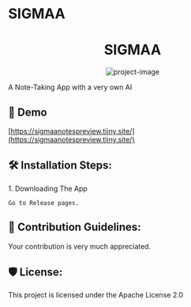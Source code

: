 # SIGMAA
<h1 align="center" id="title">SIGMAA</h1>

<p align="center"><img src="https://socialify.git.ci/ShinGTM/SIGMAA/image?description=1&amp;font=Source+Code+Pro&amp;forks=1&amp;issues=1&amp;language=1&amp;name=1&amp;owner=1&amp;pattern=Circuit+Board&amp;pulls=1&amp;stargazers=1&amp;theme=Dark" alt="project-image"></p>

<p id="description">A Note-Taking App with a very own AI</p>

<h2>🚀 Demo</h2>

[https://sigmaanotespreview.tiiny.site/](https://sigmaanotespreview.tiiny.site/)

<h2>🛠️ Installation Steps:</h2>

<p>1. Downloading The App</p>

```
Go to Release pages.
```

<h2>🍰 Contribution Guidelines:</h2>

Your contribution is very much appreciated.

<h2>🛡️ License:</h2>

This project is licensed under the Apache License 2.0
